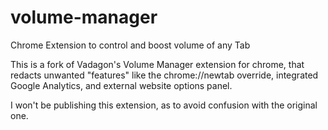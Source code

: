 # volume-manager
Chrome Extension to control and boost volume of any Tab

This is a fork of Vadagon's Volume Manager extension for chrome, that redacts unwanted "features" like the chrome://newtab override, integrated Google Analytics, and external website options panel.

I won't be publishing this extension, as to avoid confusion with the original one.
